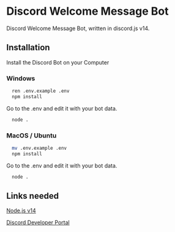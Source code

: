 
# Discord Welcome Message Bot

Discord Welcome Message Bot, written in discord.js v14.




## Installation

Install the Discord Bot on your Computer


### Windows
```bash
  ren .env.example .env
  npm install
```

Go to the .env and edit it with your bot data.

```bash
  node .
```
    
### MacOS / Ubuntu
```bash
  mv .env.example .env
  npm install
```

Go to the .env and edit it with your bot data.

```bash
  node .
```


## Links needed

[Node.js v14](https://nodejs.org/en)

[Discord Developer Portal](https://discord.com/developers/applications)

